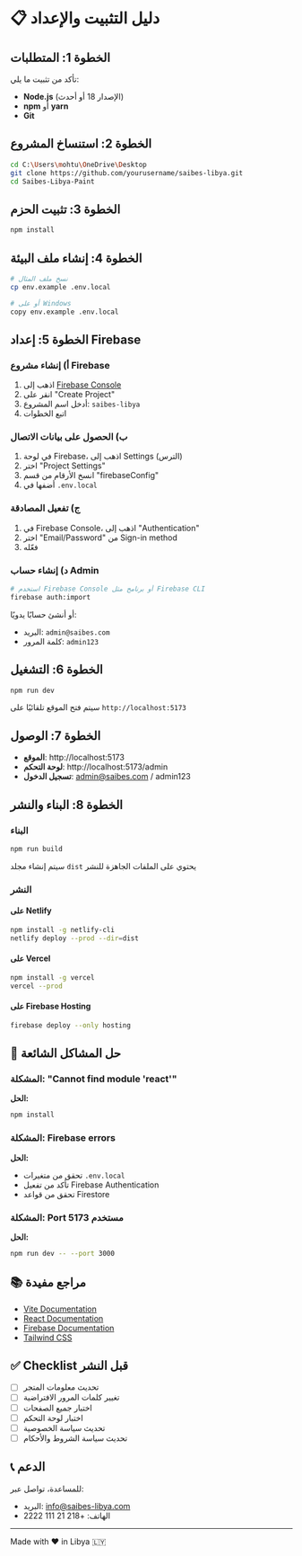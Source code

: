 # 📋 دليل التثبيت والإعداد

## الخطوة 1: المتطلبات

تأكد من تثبيت ما يلي:
- **Node.js** (الإصدار 18 أو أحدث)
- **npm** أو **yarn**
- **Git**

## الخطوة 2: استنساخ المشروع

```bash
cd C:\Users\mohtu\OneDrive\Desktop
git clone https://github.com/yourusername/saibes-libya.git
cd Saibes-Libya-Paint
```

## الخطوة 3: تثبيت الحزم

```bash
npm install
```

## الخطوة 4: إنشاء ملف البيئة

```bash
# نسخ ملف المثال
cp env.example .env.local

# أو على Windows
copy env.example .env.local
```

## الخطوة 5: إعداد Firebase

### أ) إنشاء مشروع Firebase

1. اذهب إلى [Firebase Console](https://console.firebase.google.com)
2. انقر على "Create Project"
3. أدخل اسم المشروع: `saibes-libya`
4. اتبع الخطوات

### ب) الحصول على بيانات الاتصال

1. في لوحة Firebase، اذهب إلى Settings (الترس)
2. اختر "Project Settings"
3. انسخ الأرقام من قسم "firebaseConfig"
4. أضفها في `.env.local`

### ج) تفعيل المصادقة

1. في Firebase Console، اذهب إلى "Authentication"
2. اختر "Email/Password" من Sign-in method
3. فعّله

### د) إنشاء حساب Admin

```bash
# استخدم Firebase Console أو برنامج مثل Firebase CLI
firebase auth:import
```

أو أنشئ حسابًا يدويًا:
- البريد: `admin@saibes.com`
- كلمة المرور: `admin123`

## الخطوة 6: التشغيل

```bash
npm run dev
```

سيتم فتح الموقع تلقائيًا على `http://localhost:5173`

## الخطوة 7: الوصول

- **الموقع**: http://localhost:5173
- **لوحة التحكم**: http://localhost:5173/admin
- **تسجيل الدخول**: admin@saibes.com / admin123

## الخطوة 8: البناء والنشر

### البناء

```bash
npm run build
```

سيتم إنشاء مجلد `dist` يحتوي على الملفات الجاهزة للنشر

### النشر

#### على Netlify

```bash
npm install -g netlify-cli
netlify deploy --prod --dir=dist
```

#### على Vercel

```bash
npm install -g vercel
vercel --prod
```

#### على Firebase Hosting

```bash
firebase deploy --only hosting
```

## 🐛 حل المشاكل الشائعة

### المشكلة: "Cannot find module 'react'"
**الحل:**
```bash
npm install
```

### المشكلة: Firebase errors
**الحل:**
- تحقق من متغيرات `.env.local`
- تأكد من تفعيل Firebase Authentication
- تحقق من قواعد Firestore

### المشكلة: Port 5173 مستخدم
**الحل:**
```bash
npm run dev -- --port 3000
```

## 📚 مراجع مفيدة

- [Vite Documentation](https://vitejs.dev)
- [React Documentation](https://react.dev)
- [Firebase Documentation](https://firebase.google.com/docs)
- [Tailwind CSS](https://tailwindcss.com)

## ✅ Checklist قبل النشر

- [ ] تحديث معلومات المتجر
- [ ] تغيير كلمات المرور الافتراضية
- [ ] اختبار جميع الصفحات
- [ ] اختبار لوحة التحكم
- [ ] تحديث سياسة الخصوصية
- [ ] تحديث سياسة الشروط والأحكام

## 📞 الدعم

للمساعدة، تواصل عبر:
- البريد: info@saibes-libya.com
- الهاتف: +218 21 111 2222

---

Made with ❤️ in Libya 🇱🇾
